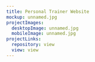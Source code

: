 ```yaml
---
title: Personal Trainer Website
mockup: unnamed.jpg
projectImages:
  desktopImage: unnamed.jpg
  mobileImage: unnamed.jpg
projectLinks:
  repository: view
  view: view
---
```

